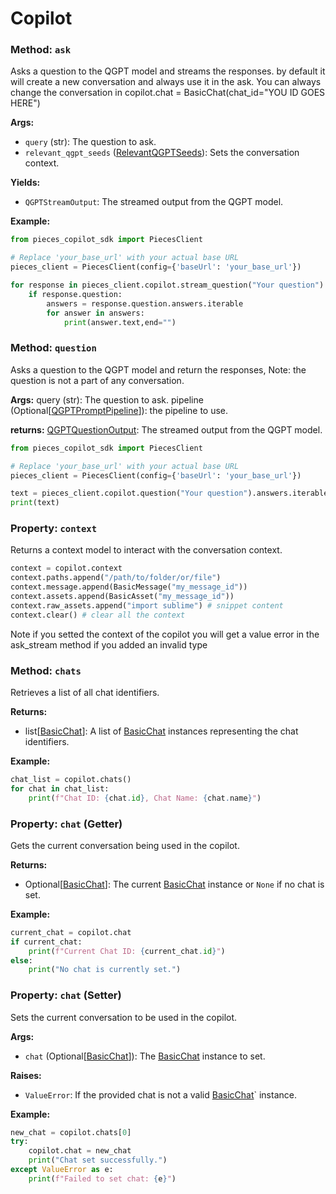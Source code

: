 # Copilot
### Method: `ask`

Asks a question to the QGPT model and streams the responses.
by default it will create a new conversation and always use it in the ask.
You can always change the conversation in copilot.chat = BasicChat(chat_id="YOU ID GOES HERE")


**Args:**
- `query` (str): The question to ask.
- `relevant_qgpt_seeds` ([RelevantQGPTSeeds](https://docs.pieces.app/build/reference/python/models/RelevantQGPTSeeds)): Sets the conversation context.


**Yields:**
- `QGPTStreamOutput`: The streamed output from the QGPT model.

**Example:**
```python
from pieces_copilot_sdk import PiecesClient

# Replace 'your_base_url' with your actual base URL
pieces_client = PiecesClient(config={'baseUrl': 'your_base_url'})

for response in pieces_client.copilot.stream_question("Your question"):
    if response.question:
        answers = response.question.answers.iterable
        for answer in answers:
            print(answer.text,end="")
```

### Method: `question`
Asks a question to the QGPT model and return the responses,
Note: the question is not a part of any conversation.

**Args:**
    query (str): The question to ask.
    pipeline (Optional[[QGPTPromptPipeline](https://docs.pieces.app/build/reference/python/models/QGPTPromptPipeline)]): the pipeline to use.

**returns:**
    [QGPTQuestionOutput](https://docs.pieces.app/build/reference/python/models/QGPTQuestionOutput): The streamed output from the QGPT model.

```python
from pieces_copilot_sdk import PiecesClient

# Replace 'your_base_url' with your actual base URL
pieces_client = PiecesClient(config={'baseUrl': 'your_base_url'})

text = pieces_client.copilot.question("Your question").answers.iterable[0].text
print(text)
```

### Property: `context`

Returns a context model to interact with the conversation context.
```python
context = copilot.context
context.paths.append("/path/to/folder/or/file")
context.message.append(BasicMessage("my_message_id"))
context.assets.append(BasicAsset("my_message_id"))
context.raw_assets.append("import sublime") # snippet content
context.clear() # clear all the context
````
Note if you setted the context of the copilot you will get a value error in the ask_stream method if you added an invalid type

### Method: `chats`

Retrieves a list of all chat identifiers.

**Returns:**
- list[[BasicChat](./basic_chat.md)]: A list of [BasicChat](./basic_chat.md) instances representing the chat identifiers.

**Example:**
```python
chat_list = copilot.chats()
for chat in chat_list:
    print(f"Chat ID: {chat.id}, Chat Name: {chat.name}")
```

### Property: `chat` (Getter)

Gets the current conversation being used in the copilot.

**Returns:**
- Optional[[BasicChat](./basic_chat.md)]: The current [BasicChat](./basic_chat.md) instance or `None` if no chat is set.

**Example:**
```python
current_chat = copilot.chat
if current_chat:
    print(f"Current Chat ID: {current_chat.id}")
else:
    print("No chat is currently set.")
```

### Property: `chat` (Setter)

Sets the current conversation to be used in the copilot.

**Args:**
- `chat` (Optional[[BasicChat](./basic_chat.md)]): The [BasicChat](./basic_chat.md) instance to set.

**Raises:**
- `ValueError`: If the provided chat is not a valid [BasicChat](./basic_chat.md)` instance.

**Example:**
```python
new_chat = copilot.chats[0]
try:
    copilot.chat = new_chat
    print("Chat set successfully.")
except ValueError as e:
    print(f"Failed to set chat: {e}")
```
